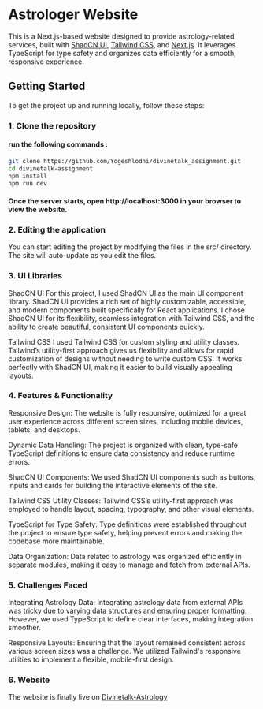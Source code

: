 # Astrologer Website

This is a Next.js-based website designed to provide astrology-related services, built with [ShadCN UI](https://github.com/shadcn/ui), [Tailwind CSS](https://tailwindcss.com/), and [Next.js](https://nextjs.org/). It leverages TypeScript for type safety and organizes data efficiently for a smooth, responsive experience.

## Getting Started

To get the project up and running locally, follow these steps:

### 1. Clone the repository

#### run the following commands : 
```bash
git clone https://github.com/Yogeshlodhi/divinetalk_assignment.git
cd divinetalk-assignment
npm install
npm run dev
```

#### Once the server starts, open http://localhost:3000 in your browser to view the website.



### 2. Editing the application
You can start editing the project by modifying the files in the src/ directory. The site will auto-update as you edit the files.

### 3. UI Libraries

ShadCN UI
For this project, I used ShadCN UI as the main UI component library. ShadCN UI provides a rich set of highly customizable, accessible, and modern components built specifically for React applications. I chose ShadCN UI for its flexibility, seamless integration with Tailwind CSS, and the ability to create beautiful, consistent UI components quickly.

Tailwind CSS
I used Tailwind CSS for custom styling and utility classes. Tailwind’s utility-first approach gives us flexibility and allows for rapid customization of designs without needing to write custom CSS. It works perfectly with ShadCN UI, making it easier to build visually appealing layouts.

### 4. Features & Functionality
Responsive Design: The website is fully responsive, optimized for a great user experience across different screen sizes, including mobile devices, tablets, and desktops.

Dynamic Data Handling: The project is organized with clean, type-safe TypeScript definitions to ensure data consistency and reduce runtime errors.

ShadCN UI Components: We used ShadCN UI components such as buttons, inputs and cards for building the interactive elements of the site.

Tailwind CSS Utility Classes: Tailwind CSS’s utility-first approach was employed to handle layout, spacing, typography, and other visual elements.

TypeScript for Type Safety: Type definitions were established throughout the project to ensure type safety, helping prevent errors and making the codebase more maintainable.

Data Organization: Data related to astrology was organized efficiently in separate modules, making it easy to manage and fetch from external APIs.

### 5. Challenges Faced
Integrating Astrology Data: Integrating astrology data from external APIs was tricky due to varying data structures and ensuring proper formatting. However, we used TypeScript to define clear interfaces, making integration smoother.

Responsive Layouts: Ensuring that the layout remained consistent across various screen sizes was a challenge. We utilized Tailwind's responsive utilities to implement a flexible, mobile-first design.

### 6. Website 
The website is finally live on [Divinetalk-Astrology](https://divinetalk-fr94mba8c-jerrys-projects-825ed6bc.vercel.app/)